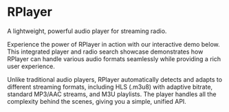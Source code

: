 # RPlayer

A lightweight, powerful audio player for streaming radio.

Experience the power of RPlayer in action with our interactive demo below. This integrated player and radio search showcase demonstrates how RPlayer can handle various audio formats seamlessly while providing a rich user experience.

Unlike traditional audio players, RPlayer automatically detects and adapts to different streaming formats, including HLS (.m3u8) with adaptive bitrate, standard MP3/AAC streams, and M3U playlists. The player handles all the complexity behind the scenes, giving you a simple, unified API.
